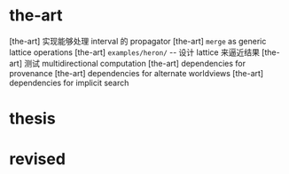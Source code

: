 # the-art

[the-art] 实现能够处理 interval 的 propagator
[the-art] `merge` as generic lattice operations
[the-art] `examples/heron/` -- 设计 lattice 来逼近结果
[the-art] 测试 multidirectional computation
[the-art] dependencies for provenance
[the-art] dependencies for alternate worldviews
[the-art] dependencies for implicit search

# thesis

# revised

